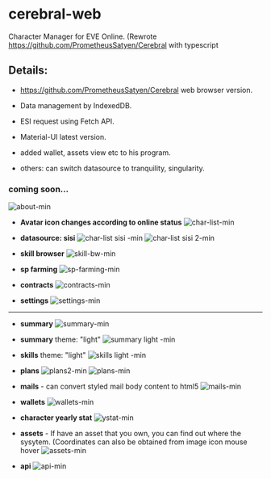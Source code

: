 # cerebral-web
Character Manager for EVE Online. (Rewrote https://github.com/PrometheusSatyen/Cerebral with typescript

Details:
---

* https://github.com/PrometheusSatyen/Cerebral web browser version.
 
* Data management by IndexedDB.
 
* ESI request using Fetch API.
 
* Material-UI latest version.

* added wallet, assets view etc to his program.

* others: can switch datasource to tranquility, singularity.

### coming soon...

![about-min](https://user-images.githubusercontent.com/26692481/59701755-3f073300-9231-11e9-9686-af2a6b7af5f7.png)

- **Avatar icon changes according to online status**
![char-list-min](https://user-images.githubusercontent.com/26692481/56348919-68d8b500-6202-11e9-98d7-52019b6eaadc.png)

- **datasource: sisi**
![char-list sisi -min](https://user-images.githubusercontent.com/26692481/56348917-68401e80-6202-11e9-838a-c51bfcaa252d.png)
![char-list sisi 2-min](https://user-images.githubusercontent.com/26692481/56348916-68401e80-6202-11e9-9a90-4de36ef8f8a7.png)

- **skill browser**
![skill-bw-min](https://user-images.githubusercontent.com/26692481/56348903-670ef180-6202-11e9-87e4-cde770969c6f.png)

- **sp farming**
![sp-farming-min](https://user-images.githubusercontent.com/26692481/56348906-67a78800-6202-11e9-892a-c2602548a67f.png)

- **contracts**
![contracts-min](https://user-images.githubusercontent.com/26692481/56348898-66765b00-6202-11e9-98e4-86d5d61635b9.png)

- **settings**
![settings-min](https://user-images.githubusercontent.com/26692481/56348902-670ef180-6202-11e9-92ba-ab18678a218b.png)

---

- **summary**
![summary-min](https://user-images.githubusercontent.com/26692481/59702009-c2c11f80-9231-11e9-81fa-cc7362e1eadb.png)
- **summary** theme: "light"
![summary light -min](https://user-images.githubusercontent.com/26692481/59702088-ea17ec80-9231-11e9-9b90-5862dd7c891a.png)

- **skills** theme: "light"
![skills light -min](https://user-images.githubusercontent.com/26692481/56348905-670ef180-6202-11e9-8f2d-59d61a7b72da.png)

- **plans**
![plans2-min](https://user-images.githubusercontent.com/26692481/59702397-92c64c00-9232-11e9-9c37-b222ffa92f83.png)
![plans-min](https://user-images.githubusercontent.com/26692481/59702505-d7ea7e00-9232-11e9-928a-eb0c75a93e31.png)

- **mails** - can convert styled mail body content to html5
![mails-min](https://user-images.githubusercontent.com/26692481/56348899-66765b00-6202-11e9-87e5-5191796a1b66.png)

- **wallets**
![wallets-min](https://user-images.githubusercontent.com/26692481/56348910-67a78800-6202-11e9-9d7e-9bf3650e9184.png)

- **character yearly stat**
![ystat-min](https://user-images.githubusercontent.com/26692481/56348911-67a78800-6202-11e9-9ad3-e3bcb3537752.png)

- **assets** - If have an asset that you own, you can find out where the sysytem. (Coordinates can also be obtained from image icon mouse hover
![assets-min](https://user-images.githubusercontent.com/26692481/56430721-30b89b80-6302-11e9-968a-949b359bcb7c.png)

- **api**
![api-min](https://user-images.githubusercontent.com/26692481/56348912-68401e80-6202-11e9-9c2a-e076d95d3f9f.png)

